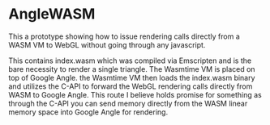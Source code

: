 # AngleWASM

This a prototype showing how to issue rendering calls directly from a WASM VM to WebGL without going through any javascript.

This contains index.wasm which was compiled via Emscripten and is the bare necessity to render a single triangle. The Wasmtime VM is placed on top of Google Angle. the Wasmtime VM then loads the index.wasm binary and utilizes the C-API to forward the WebGL rendering calls directly from WASM to Google Angle. This route I believe holds promise for something as through the C-API you can send memory directly from the WASM linear memory space into Google Angle for rendering.
